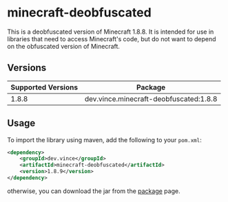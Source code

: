 # minecraft-deobfuscated

This is a deobfuscated version of Minecraft 1.8.8. It is intended for use in libraries that need to access Minecraft's code, but do not want to depend on the obfuscated version of Minecraft.

## Versions

| Supported Versions | Package                                |
|--------------------|----------------------------------------|
| 1.8.8              | dev.vince.minecraft-deobfuscated:1.8.8 |

## Usage
To import the library using maven, add the following to your `pom.xml`:

```xml
<dependency>
    <groupId>dev.vince</groupId>
    <artifactId>minecraft-deobfuscated</artifactId>
    <version>1.8.9</version>
</dependency>
```
otherwise, you can download the jar from the [package]() page.